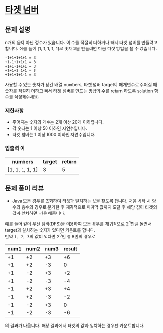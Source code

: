 # [타겟 넘버](https://programmers.co.kr/learn/courses/30/lessons/43165)

## 문제 설명
n개의 음이 아닌 정수가 있습니다. 이 수를 적절히 더하거나 빼서 타겟 넘버를 만들려고 합니다. 예를 들어 [1, 1, 1, 1, 1]로 숫자 3을 만들려면 다음 다섯 방법을 쓸 수 있습니다.

```
-1+1+1+1+1 = 3
+1-1+1+1+1 = 3
+1+1-1+1+1 = 3
+1+1+1-1+1 = 3
+1+1+1+1-1 = 3
```

사용할 수 있는 숫자가 담긴 배열 numbers, 타겟 넘버 target이 매개변수로 주어질 때 숫자를 적절히 더하고 빼서 타겟 넘버를 만드는 방법의 수를 return 하도록 solution 함수를 작성해주세요.

### 제한사항
- 주어지는 숫자의 개수는 2개 이상 20개 이하입니다.
- 각 숫자는 1 이상 50 이하인 자연수입니다.
- 타겟 넘버는 1 이상 1000 이하인 자연수입니다.

### 입출력 예
|numbers|target|return|
|---|---|---|
|[1, 1, 1, 1, 1]|3|5|

## 문제 풀이 리뷰
- [Java](./Solution.java)
모든 경우를 조회하여 타겟과 일치하는 값을 찾도록 합니다. 처음 시작 시 양수와 음수의 경우로 분기한 후 재귀적으로 마지막 값까지 도달 후 해당 값이 
타겟의 값과 일치하면 +1을 해줍니다.

예를 들어 깊이 우선 탐색(DFS)을 이용하여 모든 경우를 재귀적으로 $2^{n}$만큼 돌면서 target과 일치하는 숫자가 있다면 카운트를 합니다.  
만약 `1, 2, 3`의 값이 있다면 $2^{3}$인 총 8번의 경우로

|num1|num2|num3|result|
|---|---|---|---|
|+1|+2|+3|+6|
|+1|+2|-3|0|
|+1|-2|+3|+2|
|+1|-2|-3|-4|
|-1|+2|+3|+4|
|-1|+2|-3|-2|
|-1|-2|+3|0|
|-1|-2|-3|-6|

의 결과가 나옵니다. 해당 결과에서 타겟의 값과 일치하는 경우만 카운트합니다.